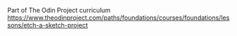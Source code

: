 Part of The Odin Project curriculum
https://www.theodinproject.com/paths/foundations/courses/foundations/lessons/etch-a-sketch-project
